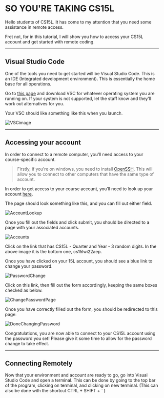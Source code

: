 # **SO YOU'RE TAKING CS15L**

Hello students of CS15L. It has come to my attention that you need some assistance in remote access.

Fret not, for in this tutorial, I will show you how to access your CS15L account and get started with remote coding.

---
## **Visual Studio Code**

One of the tools you need to get started will be Visual Studio Code. This is an IDE (Integrated development environment).
This is essentially the home base for all operations.

Go to [this page](https://code.visualstudio.com/) and download VSC for whatever operating system you are running on. If your system is not supported, let the staff know and they'll work out alternatives for you.


Your VSC should like something like this when you launch.

![VSCimage](https://i.gyazo.com/0c4fdc7b22111dcf36d8ffd82004f248.png)

---
## **Accessing your account**

In order to connect to a remote computer, you'll need access to your course-specific account.

> Firstly, if you're on windows, you need to install [OpenSSH](https://docs.microsoft.com/en-us/windows-server/administration/openssh/openssh_install_firstuse). This will allow you to connect to other computers that have the same type of account.

In order to get access to your course account, you'll need to look up your account [here](https://sdacs.ucsd.edu/~icc/index.php).

The page should look something like this, and you can fill out either field.

![AccountLookup](https://i.gyazo.com/fa3dcc93ae4e2d56a4366b6648894b4d.png)

Once you fill out the fields and click submit, you should be directed to a page with your associated accounts.

![Accounts](https://i.gyazo.com/0ff0203c82c0597cdd43c1cb73c1e7a0.png)

Click on the link that has CS15L - Quarter and Year - 3 random digits. In the above image it is the bottom one, cs15lwi22aep.

Once you have clicked on your 15L account, you should see a blue link to change your password.

![PasswordChange](https://i.gyazo.com/93a8b4746aa4f2dbd09f0421a845f1a1.png)

Click on this link, then fill out the form accordingly, keeping the same boxes checked as below.

![ChangePasswordPage](https://i.gyazo.com/def1de51846a5f30d346c809358fa231.png)

Once you have correctly filled out the form, you should be redirected to this page:

![DoneChangingPassword](https://i.gyazo.com/02949b8a147282a5f04f8b0862c42dfd.png)

Congratulations, you are now able to connect to your CS15L account using the password you set! Please give it some time to allow for the password change to take effect.

---
## **Connecting Remotely**

Now that your environment and account are ready to go, go into Visual Studio Code and open a terminal. This can be done by going to the top bar of the program, clicking on terminal, and clicking on new terminal. (This can also be done with the shortcut CTRL + SHIFT + ` )